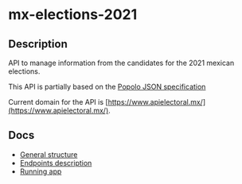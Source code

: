# mx-elections-2021

##  Description

API to manage information from the candidates for the 2021 mexican elections.

This API is partially based on the [Popolo JSON specification](https://www.popoloproject.com/specs/)

Current domain for the API is [https://www.apielectoral.mx/](https://www.apielectoral.mx/).

##  Docs

-   [General structure](./docs/01-structure.md)
-   [Endpoints description](./docs/02-endpoints.md)
-   [Running app](./docs/03-dev-and-run.md)